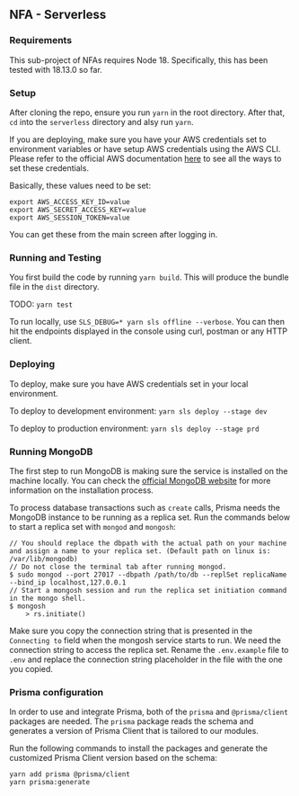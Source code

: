 ## NFA - Serverless

### Requirements

This sub-project of NFAs requires Node 18.  Specifically, this has been tested with 18.13.0 so far.

### Setup

After cloning the repo, ensure you run `yarn` in the root directory. After that, `cd` into the `serverless` directory and alsy run `yarn`.

If you are deploying, make sure you have your AWS credentials set to environment variables or have setup AWS credentials using the AWS CLI.  Please refer to the official AWS documentation [here](https://www.serverless.com/framework/docs/providers/aws/guide/credentials/) to see all the ways to set these credentials. 

Basically, these values need to be set:
```
export AWS_ACCESS_KEY_ID=value
export AWS_SECRET_ACCESS_KEY=value
export AWS_SESSION_TOKEN=value
```

You can get these from the main screen after logging in. 

### Running and Testing

You first build the code by running `yarn build`.  This will produce the bundle file in the `dist` directory.

TODO: `yarn test`

To run locally, use `SLS_DEBUG=* yarn sls offline --verbose`. You can then hit the endpoints displayed in the console using curl, postman or any HTTP client.

### Deploying

To deploy, make sure you have AWS credentials set in your local environment.

To deploy to development environment:
`yarn sls deploy --stage dev`

To deploy to production environment:
`yarn sls deploy --stage prd`

### Running MongoDB

The first step to run MongoDB is making sure the service is installed on the machine locally. You can check the [official MongoDB website](https://www.mongodb.com/docs/manual/installation/#mongodb-installation-tutorials) for more information on the installation process.

To process database transactions such as `create` calls, Prisma needs the MongoDB instance to be running as a replica set. Run the commands below to start a replica set with `mongod` and `mongosh`:

```
// You should replace the dbpath with the actual path on your machine and assign a name to your replica set. (Default path on linux is: /var/lib/mongodb)
// Do not close the terminal tab after running mongod.
$ sudo mongod --port 27017 --dbpath /path/to/db --replSet replicaName --bind_ip localhost,127.0.0.1
// Start a mongosh session and run the replica set initiation command in the mongo shell.
$ mongosh
    > rs.initiate()
```

Make sure you copy the connection string that is presented in the `Connecting to` field when the mongosh service starts to run. We need the connection string to access the replica set. Rename the `.env.example` file to `.env` and replace the connection string placeholder in the file with the one you copied.

### Prisma configuration

In order to use and integrate Prisma, both of the `prisma` and `@prisma/client` packages are needed. The `prisma` package reads the schema and generates a version of Prisma Client that is tailored to our modules.

Run the following commands to install the packages and generate the customized Prisma Client version based on the schema:

```
yarn add prisma @prisma/client
yarn prisma:generate
```